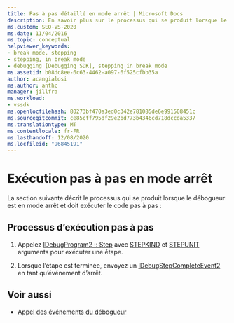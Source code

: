 ```yaml
---
title: Pas à pas détaillé en mode arrêt | Microsoft Docs
description: En savoir plus sur le processus qui se produit lorsque le débogueur est en mode arrêt. Le débogueur doit ensuite effectuer un pas à pas détaillé dans le code.
ms.custom: SEO-VS-2020
ms.date: 11/04/2016
ms.topic: conceptual
helpviewer_keywords:
- break mode, stepping
- stepping, in break mode
- debugging [Debugging SDK], stepping in break mode
ms.assetid: b08dc8ee-6c63-4462-a097-6f525cfbb35a
author: acangialosi
ms.author: anthc
manager: jillfra
ms.workload:
- vssdk
ms.openlocfilehash: 80273bf470a3ed0c342e781085de6e991508451c
ms.sourcegitcommit: ce85cff795df29e2bd773b4346cd718dccda5337
ms.translationtype: MT
ms.contentlocale: fr-FR
ms.lasthandoff: 12/08/2020
ms.locfileid: "96845191"
---
```

# <a name="stepping-in-break-mode"></a>Exécution pas à pas en mode arrêt
La section suivante décrit le processus qui se produit lorsque le débogueur est en mode arrêt et doit exécuter le code pas à pas :

## <a name="stepping-process"></a>Processus d’exécution pas à pas

1. Appelez [IDebugProgram2 :: Step](../../extensibility/debugger/reference/idebugprogram2-step.md) avec [STEPKIND](../../extensibility/debugger/reference/stepkind.md) et [STEPUNIT](../../extensibility/debugger/reference/stepunit.md) arguments pour exécuter une étape.

2. Lorsque l’étape est terminée, envoyez un [IDebugStepCompleteEvent2](../../extensibility/debugger/reference/idebugstepcompleteevent2.md) en tant qu’événement d’arrêt.

## <a name="see-also"></a>Voir aussi
- [Appel des événements du débogueur](../../extensibility/debugger/calling-debugger-events.md)
